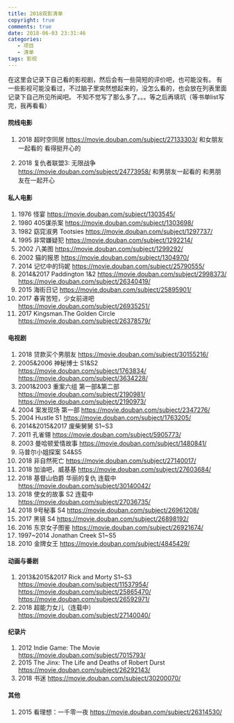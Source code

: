 ```yaml
---
title: 2018观影清单
copyright: true
comments: true
date: 2018-06-03 23:31:46
categories:
   - 项目
   - 清单
tags: 影视
---
```

在这里会记录下自己看的影视剧，然后会有一些简短的评价吧，也可能没有。
有一些影视可能没看过，不过脑子里突然想起来的，没怎么看的，也会放在列表里面
记录下自己所见所闻吧。
不知不觉写了那么多了。。。等之后再填坑（等书单list写完，我再看看）
<!--more-->

#### 院线电影
1. 2018  超时空同居
https://movie.douban.com/subject/27133303/
和女朋友一起看的
看得挺开心的

2.  2018 复仇者联盟3: 无限战争
https://movie.douban.com/subject/24773958/
和男朋友一起看的
和男朋友在一起开心

#### 私人电影
1. 1976 怪宴
https://movie.douban.com/subject/1303545/
2. 1980 405谋杀案
https://movie.douban.com/subject/1303698/
3. 1982 窈窕淑男 Tootsies
https://movie.douban.com/subject/1297737/
4. 1995 非常嫌疑犯
https://movie.douban.com/subject/1292214/
5. 2002 八美图
https://movie.douban.com/subject/1299292/
6. 2002 猫的报恩
https://movie.douban.com/subject/1304970/
7. 2014 记忆中的玛妮
https://movie.douban.com/subject/25790555/
8. 2014&2017 Paddington 1&2
https://movie.douban.com/subject/2998373/
https://movie.douban.com/subject/26340419/
9.  2015 海街日记
https://movie.douban.com/subject/25895901/
10. 2017 春宵苦短，少女前进吧
https://movie.douban.com/subject/26935251/
11. 2017 Kingsman.The Golden Circle
https://movie.douban.com/subject/26378579/


#### 电视剧

 1. 2018 贷款买个男朋友
 https://movie.douban.com/subject/30155216/
 2. 2005&2006 神秘博士 S1&S2
 https://movie.douban.com/subject/1763834/
 https://movie.douban.com/subject/3634228/
 3. 2001&2003 重案六组 第一部&第二部
 https://movie.douban.com/subject/2190981/
 https://movie.douban.com/subject/2190973/
 4. 2004 案发现场 第一部
 https://movie.douban.com/subject/2347276/
 5. 2004 Hustle S1
 https://movie.douban.com/subject/1763205/
 6. 2014&2015&2017 废柴舅舅 S1~S3
 7. 2011 孔雀翎
https://movie.douban.com/subject/5905773/
 8. 2003 曼哈顿爱情故事
 https://movie.douban.com/subject/1480841/
 9. 马普尔小姐探案 S4&S5
 10. 2018 非自然死亡 
 https://movie.douban.com/subject/27140017/
 11. 2018 加油吧，威基基
 https://movie.douban.com/subject/27603684/
 12. 2018 基督山伯爵 华丽的复仇 连载中
 https://movie.douban.com/subject/30140042/
 13. 2018 使女的故事 S2 连载中
 https://movie.douban.com/subject/27036735/
 14. 2018 9号秘事 S4
 https://movie.douban.com/subject/26961208/
 15. 2017 黑镜 S4
 https://movie.douban.com/subject/26898192/
 16. 2016 东京女子图鉴
 https://movie.douban.com/subject/26921674/
 17. 1997~2014 Jonathan Creek S1~S5
 18. 2010 金牌女王
https://movie.douban.com/subject/4845429/

#### 动画与番剧
1. 2013&2015&2017 Rick and Morty S1~S3
https://movie.douban.com/subject/11537954/
https://movie.douban.com/subject/25865470/
https://movie.douban.com/subject/26592971/
2. 2018 超能力女儿（连载中）
https://movie.douban.com/subject/27140040/

#### 纪录片
1. 2012 Indie Game: The Movie
https://movie.douban.com/subject/7015793/
2. 2015 The Jinx: The Life and Deaths of Robert Durst
https://movie.douban.com/subject/26292143/
3. 2018 书迷
https://movie.douban.com/subject/30200070/
#### 其他
1. 2015 看理想：一千零一夜
https://movie.douban.com/subject/26314530/